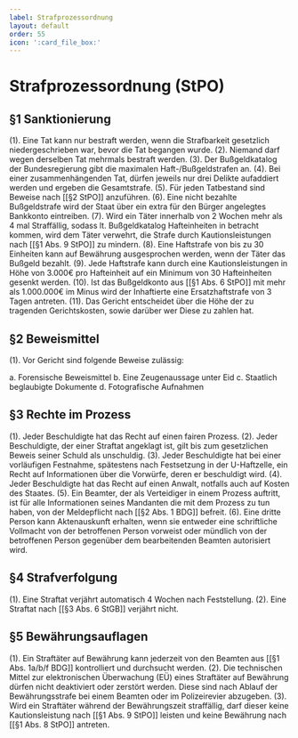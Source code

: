 ```yaml
---
label: Strafprozessordnung
layout: default
order: 55
icon: ':card_file_box:'
---
```


# Strafprozessordnung (StPO)

## §1 Sanktionierung
(1). Eine Tat kann nur bestraft werden, wenn die Strafbarkeit gesetzlich niedergeschrieben war, bevor die Tat begangen wurde. 
(2). Niemand darf wegen derselben Tat mehrmals bestraft werden.
(3). Der Bußgeldkatalog der Bundesregierung gibt die maximalen Haft-/Bußgeldstrafen an.
(4). Bei einer zusammenhängenden Tat, dürfen jeweils nur drei Delikte aufaddiert werden und ergeben die Gesamtstrafe.
(5). Für jeden Tatbestand sind Beweise nach [[§2 StPO]] anzuführen. 
(6). Eine nicht bezahlte Bußgeldstrafe wird der Staat über ein extra für den Bürger angelegtes Bankkonto eintreiben.
(7). Wird ein Täter innerhalb von 2 Wochen mehr als 4 mal Straffällig, sodass lt. Bußgeldkatalog Hafteinheiten in betracht kommen, wird dem Täter verwehrt, die Strafe durch Kautionsleistungen nach [[§1 Abs. 9 StPO]] zu mindern.
(8). Eine Haftstrafe von bis zu 30 Einheiten kann auf Bewährung ausgesprochen werden, wenn der Täter das Bußgeld bezahlt.
(9). Jede Haftstrafe kann durch eine Kautionsleistungen in Höhe von 3.000€ pro Hafteinheit auf ein Minimum von 30 Hafteinheiten gesenkt werden.
(10). Ist das Bußgeldkonto aus [[§1 Abs. 6 StPO]] mit mehr als 1.000.000€ im Minus wird der Inhaftierte eine Ersatzhaftstrafe von 3 Tagen antreten.
(11). Das Gericht entscheidet über die Höhe der zu tragenden Gerichtskosten, sowie darüber wer Diese zu zahlen hat.

## §2 Beweismittel
(1). Vor Gericht sind folgende Beweise zulässig:

a. Forensische Beweismittel
b. Eine Zeugenaussage unter Eid
c. Staatlich beglaubigte Dokumente
d. Fotografische Aufnahmen

## §3 Rechte im Prozess
(1). Jeder Beschuldigte hat das Recht auf einen fairen Prozess.
(2). Jeder Beschuldigte, der einer Straftat angeklagt ist, gilt bis zum gesetzlichen Beweis seiner Schuld als unschuldig.
(3). Jeder Beschuldigte hat bei einer vorläufigen Festnahme, spätestens nach Festsetzung in der U-Haftzelle, ein Recht auf Informationen über die Vorwürfe, deren er beschuldigt wird.
(4). Jeder Beschuldigte hat das Recht auf einen Anwalt, notfalls auch auf Kosten des Staates.
(5). Ein Beamter, der als Verteidiger in einem Prozess auftritt, ist für alle Informationen seines Mandanten die mit dem Prozess zu tun haben, von der Meldepflicht nach [[§2 Abs. 1 BDG]] befreit. 
(6). Eine dritte Person kann Aktenauskunft erhalten, wenn sie entweder eine schriftliche Vollmacht von der betroffenen Person vorweist oder mündlich von der betroffenen Person gegenüber dem bearbeitenden Beamten autorisiert wird.

## §4 Strafverfolgung
(1). Eine Straftat verjährt automatisch 4 Wochen nach Feststellung.
(2). Eine Straftat nach [[§3 Abs. 6 StGB]] verjährt nicht.

## §5 Bewährungsauflagen
(1). Ein Straftäter auf Bewährung kann jederzeit von den Beamten aus [[§1 Abs. 1a/b/f BDG]] kontrolliert und durchsucht werden.
(2). Die technischen Mittel zur elektronischen Überwachung (EÜ) eines Straftäter auf Bewährung dürfen nicht deaktiviert oder zerstört werden. Diese sind nach Ablauf der Bewährungsstrafe bei einem Beamten oder im Polizeirevier abzugeben.
(3). Wird ein Straftäter während der Bewährungszeit straffällig, darf dieser keine Kautionsleistung nach [[§1 Abs. 9 StPO]] leisten und keine Bewährung nach [[§1 Abs. 8 StPO]] antreten.
